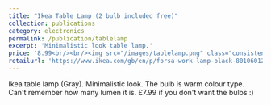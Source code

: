 ```yaml
---
title: "Ikea Table Lamp (2 bulb included free)"
collection: publications
category: electronics
permalink: /publication/tablelamp
excerpt: 'Minimalistic look table lamp.'
price: '8.99<br/><br/><img src="/images/tablelamp.png" class="consistent-image">'
retailurl: 'https://www.ikea.com/gb/en/p/forsa-work-lamp-black-80106012/'
---
```


Ikea table lamp (Gray). Minimalistic look. The bulb is warm colour type. Can't remember how many lumen it is.
£7.99 if you don't want the bulbs :)